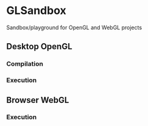 # GLSandbox
Sandbox/playground for OpenGL and WebGL projects

## Desktop OpenGL
### Compilation

### Execution

## Browser WebGL
### Execution
